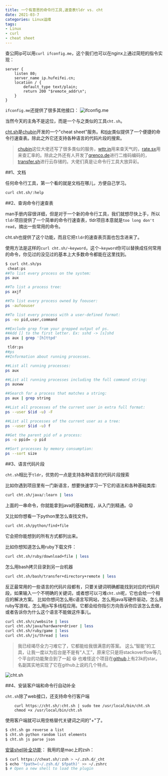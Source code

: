 ```yaml
---
title: 一个有意思的命令行工具,速查表tldr vs. cht
date: 2021-03-7
categories: Linux运维
tags: 
- Linux
- curl
- cheat sheet
---
```



查公网ip可以用`curl ifconfig.me`，这个我们也可以在nginx上通过简短的指令实现：
```nginx
server {
    listen 80;
    server_name ip.hufeifei.cn;
    location / {
        default_type text/plain;
        return 200 "$remote_addr\n";
    }
}
```
`ifconfig.me`还提供了很多其他接口：
![ifconfig.me](https://p.pstatp.com/origin/pgc-image/a6ef7269003442f98680e514ab41ced1)

当然今天的主角不是这位，而是一个与之类似的工具`cht.sh`。

[cht.sh](https://github.com/chubin/cheat.sh)是[chubin](https://github.com/chubin)开发的一个"cheat sheet"服务。和[tldr](https://github.com/tldr-pages/tldr)类似提供了一个便捷的命令行速查表。除此之外它还支持各种语言的代码片段的搜索。

> [chubin](https://github.com/chubin)这位大佬还写了很多类似的服务，[wttr.in](https://github.com/chubin/wttr.in)用来查天气的，[rate.sx](https://github.com/chubin/rate.sx)用来查汇率的。除此之外还有人开发了[qrenco.de](https://github.com/fukuchi/libqrencode)进行二维码编码的，[transfer.sh](https://transfer.sh/)进行云存储的。大佬们真是让命令行工具大放异彩。

##1、文档

任何命令行工具，第一个看的就是文档在哪儿，方便自己学习。

```sh
curl cht.sh/:help
```

##2、查询命令行速查表

man手册内容很详细，但是对于一个新的命令行工具，我们就想尽快上手，所以`tldr`项目提供了一个简单的命令行速查表，tldr项目本意就是`too long don't read`，摘出一些常用的命令。

cht.sh也提供了这个功能，而且它把`tldr`的速查表页面也包含进来了。

使用方法是这样的`curl cht.sh/~keyword`，这个`~keyword`你可以替换成任何常用的命令，你见过的没见过的基本上大多数命令都能在这里找到。

```sh
$ curl cht.sh/ps
 cheat:ps
##To list every process on the system:
ps aux

##To list a process tree:
ps axjf

##To list every process owned by foouser:
ps -aufoouser

##To list every process with a user-defined format:
ps -eo pid,user,command

##Exclude grep from your grepped output of ps.
##Add [] to the first letter. Ex: sshd -> [s]shd
ps aux | grep '[h]ttpd'

 tldr:ps
##ps
##Information about running processes.

##List all running processes:
ps aux

##List all running processes including the full command string:
ps auxww

##Search for a process that matches a string:
ps aux | grep string

##List all processes of the current user in extra full format:
ps --user $(id -u) -F

##List all processes of the current user as a tree:
ps --user $(id -u) f

##Get the parent pid of a process:
ps -o ppid= -p pid

##Sort processes by memory consumption:
ps --sort size
```

##3、语言代码片段

`cht.sh`相比于`tldr`，优势的一点是支持各种语言的代码片段搜索

比如你遇到项目里有一门新语言，想要快速学习一下它的语法和各种基础类库:
```sh
curl cht.sh/java/:learn | less
```
上面的一串命令，你就能拿到java的基础教程，从入门到精通。:stuck_out_tongue_winking_eye:

又比如你想看一下python里怎么查找文件。

```sh
curl cht.sh/python/find+file
```
它会把你能想到的所有方式都列出来。

比如你想知道怎么用ruby下载文件：
```sh
curl cht.sh/ruby/download+file | less
```
怎么用bash拷贝目录到另一台机器
```sh
curl cht.sh/bash/transfer+directory+remote | less
```
反正最常用的一些语言的代码片段都有，只要关键词明确都能找到对应的代码片段，如果输入一个不明确的关键词，或者想可以刁难`cht.sh`呢，它也会给一个相应的解决方案。
比如你想问怎么用c语言写网站，怎么用java写硬件驱动，怎么用ruby写游戏，怎么用js写多线程应用。它都会给你指引方向告诉你应该怎么去做，或者告诉你为什么这个语言不能做这件事儿。
```sh
curl cht.sh/c/website | less
curl cht.sh/java/hardware+driver | less
curl cht.sh/ruby/game | less
curl cht.sh/js/thread | less
```
> 我已经竭尽全力刁难它了，它都能给我很满意的答案。
> 这么“智能”的工具，让我一度以为后台是不是有“人工”，原来它只是将stackoverflow等几个平台的功能聚合到了一起 :satisfied:
> 也难怪这个项目在[github](https://github.com/chubin/cheat.sh)上有23k的star。
> 名副其实地实现了它在github上说的几个特点。

![cht.sh](https://p.pstatp.com/origin/pgc-image/82987ec453dc49009289c0e005192402)

##4、安装客户端和命令行自动补全

`cht.sh`除了web接口，还支持命令行客户端

```
    curl https://cht.sh/:cht.sh | sudo tee /usr/local/bin/cht.sh
    chmod +x /usr/local/bin/cht.sh
```
使用客户端就可以用空格替代关键词之间的"+"了。
```sh
$ cht.sh go reverse a list
$ cht.sh python random list elements
$ cht.sh js parse json
```
[安装shell补全功能](https://github.com/chubin/cheat.sh#tab-completion)：
我用的是mac上的zsh：
```sh
$ curl https://cheat.sh/:zsh > ~/.zsh.d/_cht
$ echo 'fpath=(~/.zsh.d/ $fpath)' >> ~/.zshrc
$ # Open a new shell to load the plugin
```
